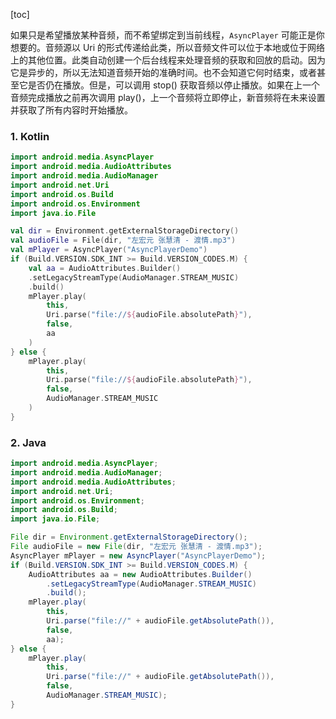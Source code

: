 [toc]

如果只是希望播放某种音频，而不希望绑定到当前线程，`AsyncPlayer` 可能正是你想要的。音频源以 Uri 的形式传递给此类，所以音频文件可以位于本地或位于网络上的其他位置。此类自动创建一个后台线程来处理音频的获取和回放的启动。因为它是异步的，所以无法知道音频开始的准确时间。也不会知道它何时结束，或者甚至它是否仍在播放。但是，可以调用 stop() 获取音频以停止播放。如果在上一个音频完成播放之前再次调用 play()，上一个音频将立即停止，新音频将在未来设置并获取了所有内容时开始播放。

### 1. Kotlin

```kotlin
import android.media.AsyncPlayer
import android.media.AudioAttributes
import android.media.AudioManager
import android.net.Uri
import android.os.Build
import android.os.Environment
import java.io.File

val dir = Environment.getExternalStorageDirectory()
val audioFile = File(dir, "左宏元 张慧清 - 渡情.mp3")
val mPlayer = AsyncPlayer("AsyncPlayerDemo")
if (Build.VERSION.SDK_INT >= Build.VERSION_CODES.M) {
    val aa = AudioAttributes.Builder()
    .setLegacyStreamType(AudioManager.STREAM_MUSIC)
    .build()
    mPlayer.play(
        this,
        Uri.parse("file://${audioFile.absolutePath}"),
        false,
        aa
    )
} else {
    mPlayer.play(
        this,
        Uri.parse("file://${audioFile.absolutePath}"),
        false,
        AudioManager.STREAM_MUSIC
    )
}
```

### 2. Java

```java
import android.media.AsyncPlayer;
import android.media.AudioManager;
import android.media.AudioAttributes;
import android.net.Uri;
import android.os.Environment;
import android.os.Build;
import java.io.File;

File dir = Environment.getExternalStorageDirectory();
File audioFile = new File(dir, "左宏元 张慧清 - 渡情.mp3");
AsyncPlayer mPlayer = new AsyncPlayer("AsyncPlayerDemo");
if (Build.VERSION.SDK_INT >= Build.VERSION_CODES.M) {
    AudioAttributes aa = new AudioAttributes.Builder()
        .setLegacyStreamType(AudioManager.STREAM_MUSIC)
        .build();
    mPlayer.play(
        this,
        Uri.parse("file://" + audioFile.getAbsolutePath()),
        false,
        aa);
} else {
    mPlayer.play(
        this, 
        Uri.parse("file://" + audioFile.getAbsolutePath()),
        false, 
        AudioManager.STREAM_MUSIC);
}
```

